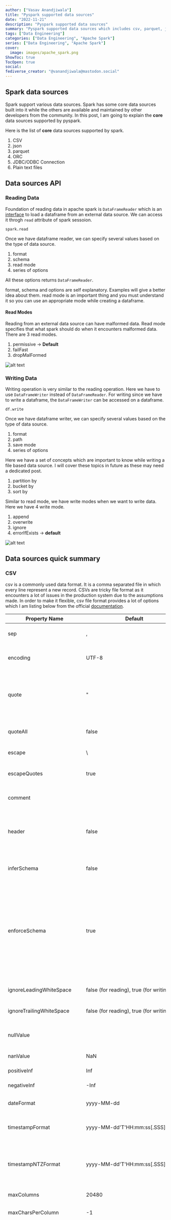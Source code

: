 ```yaml
---
author: ["Vasav Anandjiwala"]
title: "Pyspark supported data sources"
date: "2022-11-21"
description: "Pyspark supported data sources"
summary: "Pyspark supported data sources which includes csv, parquet, json, ORC etc."
tags: ["Data Engineering"]
categories: ["Data Engineering", "Apache Spark"]
series: ["Data Engineering", "Apache Spark"]
cover:
  image: images/apache_spark.png
ShowToc: true
TocOpen: true
social:
fediverse_creator: "@vanandjiwala@mastodon.social"
---
```


## Spark data sources

Spark support various data sources. Spark has some core data sources built into it while the others are available and maintained by other developers from the community. In this post, I am going to explain the **core** data sources supported by pyspark.

Here is the list of **core** data sources supported by spark.

1. CSV
2. json
3. parquet
4. ORC
5. JDBC/ODBC Connection
6. Plain text files

## Data sources API

### Reading Data

Foundation of reading data in apache spark is `DataFrameReader` which is an [interface](https://spark.apache.org/docs/latest/api/python/reference/pyspark.sql/api/pyspark.sql.DataFrameReader.html) to load a dataframe from an external data source. We can access it throgh `read` attribute of spark sessoion.

```
spark.read
```

Once we have dataframe reader, we can specify several values based on the type of data source.

1. format
2. schema
3. read mode
4. series of options

All these options returns `DataFrameReader`.

format, schema and options are self explanatory. Examples will give a better idea about them. read mode is an important thing and you must understand it so you can use an appropriate mode while creating a dataframe.

#### Read Modes

Reading from an external data source can have malformed data. Read mode specifies that what spark should do when it encounters malformed data. There are 3 read modes.

1.  permissive -> **Default**
2.  failFast
3.  dropMalFormed

![alt text](https://drive.google.com/uc?export=view&id=1d_Lvw7qYK76EYbrND92s3ThdB0tzjdhO)

### Writing Data

Writing operation is very similar to the reading operation. Here we have to use `DataFrameWriter` instead of `DataFrameReader`. For writing since we have to write a dataframe, the `DataFrameWriter` can be accessed on a dataframe.

```
df.write
```

Once we have dataframe writer, we can specify several values based on the type of data source.

1. format
2. path
3. save mode
4. series of options

Here we have a set of concepts which are important to know while writing a file based data source. I will cover these topics in future as these may need a dedicated post.

1. partition by
2. bucket by
3. sort by

Similar to read mode, we have write modes when we want to write data. Here we have 4 write mode.

1. append
2. overwrite
3. ignore
4. errorIfExists -> **default**

![alt text](https://drive.google.com/uc?export=view&id=14s7dPKmOHvdt3tPLY2lrAAla7cCB70Lf)

## Data sources quick summary

### CSV

csv is a commonly used data format. It is a comma separated file in which every line represent a new record. CSVs are tricky file format as it encounters a lot of issues in the production system due to the assumptions made. In order to make it flexible, csv file format provides a lot of options which I am listing below from the official [documentation](https://spark.apache.org/docs/latest/sql-data-sources-csv.html).

| Property Name             | Default                                                      | Meaning                                                                                                                                                                                                                                                                                                                                                                                                                                                                                                                                                                                                                                                                                                                                                                                                                                                                                                                                                                                                                                                                                                                                                                                                       | Scope      |
| ------------------------- | ------------------------------------------------------------ | ------------------------------------------------------------------------------------------------------------------------------------------------------------------------------------------------------------------------------------------------------------------------------------------------------------------------------------------------------------------------------------------------------------------------------------------------------------------------------------------------------------------------------------------------------------------------------------------------------------------------------------------------------------------------------------------------------------------------------------------------------------------------------------------------------------------------------------------------------------------------------------------------------------------------------------------------------------------------------------------------------------------------------------------------------------------------------------------------------------------------------------------------------------------------------------------------------------- | ---------- |
| sep                       | ,                                                            | Sets a separator for each field and value. This separator can be one or more characters.                                                                                                                                                                                                                                                                                                                                                                                                                                                                                                                                                                                                                                                                                                                                                                                                                                                                                                                                                                                                                                                                                                                      | read/write |
| encoding                  | UTF-8                                                        | For reading, decodes the CSV files by the given encoding type. For writing, specifies encoding (charset) of saved CSV files. CSV built-in functions ignore this option.                                                                                                                                                                                                                                                                                                                                                                                                                                                                                                                                                                                                                                                                                                                                                                                                                                                                                                                                                                                                                                       | read/write |
| quote                     | "                                                            | Sets a single character used for escaping quoted values where the separator can be part of the value. For reading, if you would like to turn off quotations, you need to set not null but an empty string. For writing, if an empty string is set, it uses u0000 (null character).                                                                                                                                                                                                                                                                                                                                                                                                                                                                                                                                                                                                                                                                                                                                                                                                                                                                                                                            | read/write |
| quoteAll                  | false                                                        | A flag indicating whether all values should always be enclosed in quotes. Default is to only escape values containing a quote character.                                                                                                                                                                                                                                                                                                                                                                                                                                                                                                                                                                                                                                                                                                                                                                                                                                                                                                                                                                                                                                                                      | write      |
| escape                    | \                                                            | Sets a single character used for escaping quotes inside an already quoted value.                                                                                                                                                                                                                                                                                                                                                                                                                                                                                                                                                                                                                                                                                                                                                                                                                                                                                                                                                                                                                                                                                                                              | read/write |
| escapeQuotes              | true                                                         | A flag indicating whether values containing quotes should always be enclosed in quotes. Default is to escape all values containing a quote character.                                                                                                                                                                                                                                                                                                                                                                                                                                                                                                                                                                                                                                                                                                                                                                                                                                                                                                                                                                                                                                                         | write      |
| comment                   |                                                              | Sets a single character used for skipping lines beginning with this character. By default, it is disabled.                                                                                                                                                                                                                                                                                                                                                                                                                                                                                                                                                                                                                                                                                                                                                                                                                                                                                                                                                                                                                                                                                                    | read       |
| header                    | false                                                        | For reading, uses the first line as names of columns. For writing, writes the names of columns as the first line. Note that if the given path is a RDD of Strings, this header option will remove all lines same with the header if exists. CSV built-in functions ignore this option.                                                                                                                                                                                                                                                                                                                                                                                                                                                                                                                                                                                                                                                                                                                                                                                                                                                                                                                        | read/write |
| inferSchema               | false                                                        | Infers the input schema automatically from data. It requires one extra pass over the data. CSV built-in functions ignore this option.                                                                                                                                                                                                                                                                                                                                                                                                                                                                                                                                                                                                                                                                                                                                                                                                                                                                                                                                                                                                                                                                         | read       |
| enforceSchema             | true                                                         | If it is set to true, the specified or inferred schema will be forcibly applied to datasource files, and headers in CSV files will be ignored. If the option is set to false, the schema will be validated against all headers in CSV files in the case when the header option is set to true. Field names in the schema and column names in CSV headers are checked by their positions taking into account spark.sql.caseSensitive. Though the default value is true, it is recommended to disable the enforceSchema option to avoid incorrect results. CSV built-in functions ignore this option.                                                                                                                                                                                                                                                                                                                                                                                                                                                                                                                                                                                                           | read       |
| ignoreLeadingWhiteSpace   | false (for reading), true (for writing)                      | A flag indicating whether or not leading whitespaces from values being read/written should be skipped.                                                                                                                                                                                                                                                                                                                                                                                                                                                                                                                                                                                                                                                                                                                                                                                                                                                                                                                                                                                                                                                                                                        | read/write |
| ignoreTrailingWhiteSpace  | false (for reading), true (for writing)                      | A flag indicating whether or not trailing whitespaces from values being read/written should be skipped.                                                                                                                                                                                                                                                                                                                                                                                                                                                                                                                                                                                                                                                                                                                                                                                                                                                                                                                                                                                                                                                                                                       | read/write |
| nullValue                 |                                                              | Sets the string representation of a null value. Since 2.0.1, this nullValue param applies to all supported types including the string type.                                                                                                                                                                                                                                                                                                                                                                                                                                                                                                                                                                                                                                                                                                                                                                                                                                                                                                                                                                                                                                                                   | read/write |
| nanValue                  | NaN                                                          | Sets the string representation of a non-number value.                                                                                                                                                                                                                                                                                                                                                                                                                                                                                                                                                                                                                                                                                                                                                                                                                                                                                                                                                                                                                                                                                                                                                         | read       |
| positiveInf               | Inf                                                          | Sets the string representation of a positive infinity value.                                                                                                                                                                                                                                                                                                                                                                                                                                                                                                                                                                                                                                                                                                                                                                                                                                                                                                                                                                                                                                                                                                                                                  | read       |
| negativeInf               | -Inf                                                         | Sets the string representation of a negative infinity value.                                                                                                                                                                                                                                                                                                                                                                                                                                                                                                                                                                                                                                                                                                                                                                                                                                                                                                                                                                                                                                                                                                                                                  | read       |
| dateFormat                | yyyy-MM-dd                                                   | Sets the string that indicates a date format. Custom date formats follow the formats at Datetime Patterns. This applies to date type.                                                                                                                                                                                                                                                                                                                                                                                                                                                                                                                                                                                                                                                                                                                                                                                                                                                                                                                                                                                                                                                                         | read/write |
| timestampFormat           | yyyy-MM-dd'T'HH:mm:ss[.SSS][XXX]                             | Sets the string that indicates a timestamp format. Custom date formats follow the formats at Datetime Patterns. This applies to timestamp type.                                                                                                                                                                                                                                                                                                                                                                                                                                                                                                                                                                                                                                                                                                                                                                                                                                                                                                                                                                                                                                                               | read/write |
| timestampNTZFormat        | yyyy-MM-dd'T'HH:mm:ss[.SSS]                                  | Sets the string that indicates a timestamp without timezone format. Custom date formats follow the formats at Datetime Patterns. This applies to timestamp without timezone type, note that zone-offset and time-zone components are not supported when writing or reading this data type.                                                                                                                                                                                                                                                                                                                                                                                                                                                                                                                                                                                                                                                                                                                                                                                                                                                                                                                    | read/write |
| maxColumns                | 20480                                                        | Defines a hard limit of how many columns a record can have.                                                                                                                                                                                                                                                                                                                                                                                                                                                                                                                                                                                                                                                                                                                                                                                                                                                                                                                                                                                                                                                                                                                                                   | read       |
| maxCharsPerColumn         | -1                                                           | Defines the maximum number of characters allowed for any given value being read. By default, it is -1 meaning unlimited length                                                                                                                                                                                                                                                                                                                                                                                                                                                                                                                                                                                                                                                                                                                                                                                                                                                                                                                                                                                                                                                                                | read       |
| mode                      | PERMISSIVE                                                   | Allows a mode for dealing with corrupt records during parsing. It supports the following case-insensitive modes. Note that Spark tries to parse only required columns in CSV under column pruning. Therefore, corrupt records can be different based on required set of fields. This behavior can be controlled by spark.sql.csv.parser.columnPruning.enabled (enabled by default). PERMISSIVE: when it meets a corrupted record, puts the malformed string into a field configured by columnNameOfCorruptRecord, and sets malformed fields to null. To keep corrupt records, an user can set a string type field named columnNameOfCorruptRecord in an user-defined schema. If a schema does not have the field, it drops corrupt records during parsing. A record with less/more tokens than schema is not a corrupted record to CSV. When it meets a record having fewer tokens than the length of the schema, sets null to extra fields. When the record has more tokens than the length of the schema, it drops extra tokens. DROPMALFORMED: ignores the whole corrupted records. This mode is unsupported in the CSV built-in functions. FAILFAST: throws an exception when it meets corrupted records. | read       |
| columnNameOfCorruptRecord | (value of spark.sql.columnNameOfCorruptRecord configuration) | Allows renaming the new field having malformed string created by PERMISSIVE mode. This overrides spark.sql.columnNameOfCorruptRecord.                                                                                                                                                                                                                                                                                                                                                                                                                                                                                                                                                                                                                                                                                                                                                                                                                                                                                                                                                                                                                                                                         | read       |
| multiLine                 | false                                                        | Parse one record, which may span multiple lines, per file. CSV built-in functions ignore this option.                                                                                                                                                                                                                                                                                                                                                                                                                                                                                                                                                                                                                                                                                                                                                                                                                                                                                                                                                                                                                                                                                                         | read       |
| charToEscapeQuoteEscaping | escape or \0                                                 | Sets a single character used for escaping the escape for the quote character. The default value is escape character when escape and quote characters are different, \0 otherwise.                                                                                                                                                                                                                                                                                                                                                                                                                                                                                                                                                                                                                                                                                                                                                                                                                                                                                                                                                                                                                             | read/write |
| samplingRatio             | 1.0                                                          | Defines fraction of rows used for schema inferring. CSV built-in functions ignore this option.                                                                                                                                                                                                                                                                                                                                                                                                                                                                                                                                                                                                                                                                                                                                                                                                                                                                                                                                                                                                                                                                                                                | read       |
| emptyValue                | (for reading), "" (for writing)                              | Sets the string representation of an empty value.                                                                                                                                                                                                                                                                                                                                                                                                                                                                                                                                                                                                                                                                                                                                                                                                                                                                                                                                                                                                                                                                                                                                                             | read/write |
| locale                    | en-US                                                        | Sets a locale as language tag in IETF BCP 47 format. For instance, this is used while parsing dates and timestamps.                                                                                                                                                                                                                                                                                                                                                                                                                                                                                                                                                                                                                                                                                                                                                                                                                                                                                                                                                                                                                                                                                           | read       |
| lineSep                   | \r, \r\n and \n (for reading), \n (for writing)              | Defines the line separator that should be used for parsing/writing. Maximum length is 1 character. CSV built-in functions ignore this option.                                                                                                                                                                                                                                                                                                                                                                                                                                                                                                                                                                                                                                                                                                                                                                                                                                                                                                                                                                                                                                                                 | read/write |
| unescapedQuoteHandling    | STOP_AT_DELIMITER                                            | Defines how the CsvParser will handle values with unescaped quotes. STOP_AT_CLOSING_QUOTE: If unescaped quotes are found in the input, accumulate the quote character and proceed parsing the value as a quoted value, until a closing quote is found. BACK_TO_DELIMITER: If unescaped quotes are found in the input, consider the value as an unquoted value. This will make the parser accumulate all characters of the current parsed value until the delimiter is found. If no delimiter is found in the value, the parser will continue accumulating characters from the input until a delimiter or line ending is found. STOP_AT_DELIMITER: If unescaped quotes are found in the input, consider the value as an unquoted value. This will make the parser accumulate all characters until the delimiter or a line ending is found in the input. SKIP_VALUE: If unescaped quotes are found in the input, the content parsed for the given value will be skipped and the value set in nullValue will be produced instead. RAISE_ERROR: If unescaped quotes are found in the input, a TextParsingException will be thrown.                                                                                | read       |
| compression               | (none)                                                       | Compression codec to use when saving to file. This can be one of the known case-insensitive shorten names (none, bzip2, gzip, lz4, snappy and deflate). CSV built-in functions ignore this option.                                                                                                                                                                                                                                                                                                                                                                                                                                                                                                                                                                                                                                                                                                                                                                                                                                                                                                                                                                                                            | write      |

```
spark.read.format("csv").option("mode", "FAILFAST").option("inferSchema", True).option("path","/some/path/file.csv").load()
```

### Json

Json file format is stable as it allows you to append to a file with new records. Since Json have structure, spark can make assumptions. Since Json file have structre, we have less number of options associated with this format.

| Property Name                      | Default                                                                                 | Meaning                                                                                                                                                                                                                                                                                                                                                                                                                                                                                                                                                                                                                                                                                                              | Scope      |
| ---------------------------------- | --------------------------------------------------------------------------------------- | -------------------------------------------------------------------------------------------------------------------------------------------------------------------------------------------------------------------------------------------------------------------------------------------------------------------------------------------------------------------------------------------------------------------------------------------------------------------------------------------------------------------------------------------------------------------------------------------------------------------------------------------------------------------------------------------------------------------- | ---------- |
| timeZone                           | (value of spark.sql.session.timeZone configuration)                                     | Sets the string that indicates a time zone ID to be used to format timestamps in the JSON datasources or partition values. The following formats of timeZone are supported: Region-based zone ID: It should have the form 'area/city', such as 'America/Los_Angeles'. Zone offset: It should be in the format '(+\|-)HH:mm', for example '-08:00' or '+01:00'. Also 'UTC' and 'Z' are supported as aliases of '+00:00'. Other short names like 'CST' are not recommended to use because they can be ambiguous.                                                                                                                                                                                                       | read/write |
| primitivesAsString                 | false                                                                                   | Infers all primitive values as a string type.                                                                                                                                                                                                                                                                                                                                                                                                                                                                                                                                                                                                                                                                        | read       |
| prefersDecimal                     | false                                                                                   | Infers all floating-point values as a decimal type. If the values do not fit in decimal, then it infers them as doubles.                                                                                                                                                                                                                                                                                                                                                                                                                                                                                                                                                                                             | read       |
| allowComments                      | false                                                                                   | Ignores Java/C++ style comment in JSON records.                                                                                                                                                                                                                                                                                                                                                                                                                                                                                                                                                                                                                                                                      | read       |
| allowUnquotedFieldNames            | false                                                                                   | Allows unquoted JSON field names.                                                                                                                                                                                                                                                                                                                                                                                                                                                                                                                                                                                                                                                                                    | read       |
| allowSingleQuotes                  | true                                                                                    | Allows single quotes in addition to double quotes.                                                                                                                                                                                                                                                                                                                                                                                                                                                                                                                                                                                                                                                                   | read       |
| allowNumericLeadingZero            | false                                                                                   | Allows leading zeros in numbers (e.g. 00012).                                                                                                                                                                                                                                                                                                                                                                                                                                                                                                                                                                                                                                                                        | read       |
| allowBackslashEscapingAnyCharacter | false                                                                                   | Allows accepting quoting of all character using backslash quoting mechanism.                                                                                                                                                                                                                                                                                                                                                                                                                                                                                                                                                                                                                                         | read       |
| mode                               | PERMISSIVE                                                                              | Allows a mode for dealing with corrupt records during parsing. PERMISSIVE: when it meets a corrupted record, puts the malformed string into a field configured by columnNameOfCorruptRecord, and sets malformed fields to null. To keep corrupt records, an user can set a string type field named columnNameOfCorruptRecord in an user-defined schema. If a schema does not have the field, it drops corrupt records during parsing. When inferring a schema, it implicitly adds a columnNameOfCorruptRecord field in an output schema. DROPMALFORMED: ignores the whole corrupted records. This mode is unsupported in the JSON built-in functions. FAILFAST: throws an exception when it meets corrupted records. | read       |
| columnNameOfCorruptRecord          | (value of spark.sql.columnNameOfCorruptRecord configuration)                            | Allows renaming the new field having malformed string created by PERMISSIVE mode. This overrides spark.sql.columnNameOfCorruptRecord.                                                                                                                                                                                                                                                                                                                                                                                                                                                                                                                                                                                | read       |
| dateFormat                         | yyyy-MM-dd                                                                              | Sets the string that indicates a date format. Custom date formats follow the formats at datetime pattern. This applies to date type.                                                                                                                                                                                                                                                                                                                                                                                                                                                                                                                                                                                 | read/write |
| timestampFormat                    | yyyy-MM-dd'T'HH:mm:ss[.SSS][XXX]                                                        | Sets the string that indicates a timestamp format. Custom date formats follow the formats at datetime pattern. This applies to timestamp type.                                                                                                                                                                                                                                                                                                                                                                                                                                                                                                                                                                       | read/write |
| timestampNTZFormat                 | yyyy-MM-dd'T'HH:mm:ss[.SSS]                                                             | Sets the string that indicates a timestamp without timezone format. Custom date formats follow the formats at Datetime Patterns. This applies to timestamp without timezone type, note that zone-offset and time-zone components are not supported when writing or reading this data type.                                                                                                                                                                                                                                                                                                                                                                                                                           | read/write |
| multiLine                          | false                                                                                   | Parse one record, which may span multiple lines, per file. JSON built-in functions ignore this option.                                                                                                                                                                                                                                                                                                                                                                                                                                                                                                                                                                                                               | read       |
| allowUnquotedControlChars          | false                                                                                   | Allows JSON Strings to contain unquoted control characters (ASCII characters with value less than 32, including tab and line feed characters) or not.                                                                                                                                                                                                                                                                                                                                                                                                                                                                                                                                                                | read       |
| encoding                           | Detected automatically when multiLine is set to true (for reading), UTF-8 (for writing) | For reading, allows to forcibly set one of standard basic or extended encoding for the JSON files. For example UTF-16BE, UTF-32LE. For writing, Specifies encoding (charset) of saved json files. JSON built-in functions ignore this option.                                                                                                                                                                                                                                                                                                                                                                                                                                                                        | read/write |
| lineSep                            | \r, \r\n, \n (for reading), \n (for writing)                                            | Defines the line separator that should be used for parsing. JSON built-in functions ignore this option.                                                                                                                                                                                                                                                                                                                                                                                                                                                                                                                                                                                                              | read/write |
| samplingRatio                      | 1.0                                                                                     | Defines fraction of input JSON objects used for schema inferring.                                                                                                                                                                                                                                                                                                                                                                                                                                                                                                                                                                                                                                                    | read       |
| dropFieldIfAllNull                 | false                                                                                   | Whether to ignore column of all null values or empty array/struct during schema inference.                                                                                                                                                                                                                                                                                                                                                                                                                                                                                                                                                                                                                           | read       |
| locale                             | en-US                                                                                   | Sets a locale as language tag in IETF BCP 47 format. For instance, locale is used while parsing dates and timestamps.                                                                                                                                                                                                                                                                                                                                                                                                                                                                                                                                                                                                | read       |
| allowNonNumericNumbers             | true                                                                                    | Allows JSON parser to recognize set of “Not-a-Number” (NaN) tokens as legal floating number values. +INF: for positive infinity, as well as alias of +Infinity and Infinity. -INF: for negative infinity, alias -Infinity. NaN: for other not-a-numbers, like result of division by zero.                                                                                                                                                                                                                                                                                                                                                                                                                            | read       |
| compression                        | (none)                                                                                  | Compression codec to use when saving to file. This can be one of the known case-insensitive shorten names (none, bzip2, gzip, lz4, snappy and deflate). JSON built-in functions ignore this option.                                                                                                                                                                                                                                                                                                                                                                                                                                                                                                                  | write      |
| ignoreNullFields                   | (value of spark.sql.jsonGenerator.ignoreNullFields configuration)                       | Whether to ignore null fields when generating JSON objects.                                                                                                                                                                                                                                                                                                                                                                                                                                                                                                                                                                                                                                                          | write      |

### Parquet

- This is an open-source column oriente data source
- Provides storage optimization for analytics workload
- Saves storage
- Allow reading individual columns
- Works great with spark
- Supports complext types
- Schema is build into parquet files

| Property Name      | Default                                                             | Meaning                                                                                                                                                                                                                                                                                                                                                                                                                                                                                       | Scope |
| ------------------ | ------------------------------------------------------------------- | --------------------------------------------------------------------------------------------------------------------------------------------------------------------------------------------------------------------------------------------------------------------------------------------------------------------------------------------------------------------------------------------------------------------------------------------------------------------------------------------- | ----- |
| datetimeRebaseMode | (value of spark.sql.parquet.datetimeRebaseModeInRead configuration) | The datetimeRebaseMode option allows to specify the rebasing mode for the values of the DATE, TIMESTAMP_MILLIS, TIMESTAMP_MICROS logical types from the Julian to Proleptic Gregorian calendar. Currently supported modes are: EXCEPTION: fails in reads of ancient dates/timestamps that are ambiguous between the two calendars. CORRECTED: loads dates/timestamps without rebasing. LEGACY: performs rebasing of ancient dates/timestamps from the Julian to Proleptic Gregorian calendar. | read  |
| int96RebaseMode    | (value of spark.sql.parquet.int96RebaseModeInRead configuration)    | The int96RebaseMode option allows to specify the rebasing mode for INT96 timestamps from the Julian to Proleptic Gregorian calendar. Currently supported modes are: EXCEPTION: fails in reads of ancient INT96 timestamps that are ambiguous between the two calendars. CORRECTED: loads INT96 timestamps without rebasing. LEGACY: performs rebasing of ancient timestamps from the Julian to Proleptic Gregorian calendar.                                                                  | read  |
| mergeSchema        | (value of spark.sql.parquet.mergeSchema configuration)              | Sets whether we should merge schemas collected from all Parquet part-files. This will override spark.sql.parquet.mergeSchema.                                                                                                                                                                                                                                                                                                                                                                 | read  |
| compression        | snappy                                                              | Compression codec to use when saving to file. This can be one of the known case-insensitive shorten names (none, uncompressed, snappy, gzip, lzo, brotli, lz4, and zstd). This will override spark.sql.parquet.compression.codec.                                                                                                                                                                                                                                                             | write |

### ORC

- Similar to parquet
- Designed for hadoop workloads

| Property Name | Default | Meaning                                                                                                                                                                                                                 | Scope |
| ------------- | ------- | ----------------------------------------------------------------------------------------------------------------------------------------------------------------------------------------------------------------------- | ----- |
| mergeSchema   | false   | sets whether we should merge schemas collected from all ORC part-files. This will override spark.sql.orc.mergeSchema. The default value is specified in spark.sql.orc.mergeSchema.                                      | read  |
| compression   | snappy  | compression codec to use when saving to file. This can be one of the known case-insensitive shorten names (none, snappy, zlib, lzo, zstd and lz4). This will override orc.compress and spark.sql.orc.compression.codec. | write |

### Text Files

- For text files, each line becomes a record.

| Property Name | Default                                      | Meaning                                                                                                                                                 | Scope      |
| ------------- | -------------------------------------------- | ------------------------------------------------------------------------------------------------------------------------------------------------------- | ---------- |
| wholetext     | false                                        | If true, read each file from input path(s) as a single row.                                                                                             | read       |
| lineSep       | \r, \r\n, \n (for reading), \n (for writing) | Defines the line separator that should be used for reading or writing.                                                                                  | read/write |
| compression   | (none)                                       | Compression codec to use when saving to file. This can be one of the known case-insensitive shorten names (none, bzip2, gzip, lz4, snappy and deflate). | write      |

### Conclusion

In this post, I tried to include the read and write operations for core spark sources. I have not covered SQL as I am planning to use it and then create a blog post based on my learning. In the subsequent post, I will cover advanced I/O concepts for apache spark.

### References

1. https://jaceklaskowski.gitbooks.io/mastering-spark-sql/content/spark-sql-DataFrameReader.html
2. Spark-the definitive guide
3. https://spark.apache.org/docs/latest/sql-data-sources-csv.html
